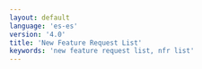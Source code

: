 ```yaml
---
layout: default
language: 'es-es'
version: '4.0'
title: 'New Feature Request List'
keywords: 'new feature request list, nfr list'
---
```


